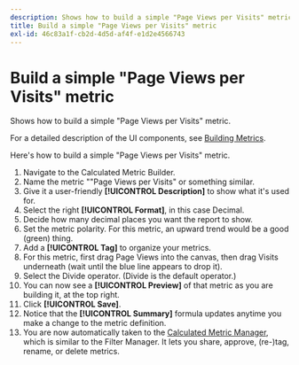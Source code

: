 ```yaml
---
description: Shows how to build a simple "Page Views per Visits" metric.
title: Build a simple "Page Views per Visits" metric
exl-id: 46c83a1f-cb2d-4d5d-af4f-e1d2e4566743
---
```

# Build a simple "Page Views per Visits" metric

Shows how to build a simple "Page Views per Visits" metric.

For a detailed description of the UI components, see [Building Metrics](/help/components/calc-metrics/cm-workflow/cm-build-metrics.md).

Here's how to build a simple "Page Views per Visits" metric.

1. Navigate to the Calculated Metric Builder.
1. Name the metric ""Page Views per Visits" or something similar.
1. Give it a user-friendly **[!UICONTROL Description]** to show what it's used for.
1. Select the right **[!UICONTROL Format]**, in this case Decimal.
1. Decide how many decimal places you want the report to show.
1. Set the metric polarity. For this metric, an upward trend would be a good (green) thing.
1. Add a **[!UICONTROL Tag]** to organize your metrics.
1. For this metric, first drag Page Views into the canvas, then drag Visits underneath (wait until the blue line appears to drop it).
1. Select the Divide operator. (Divide is the default operator.) 
1. You can now see a **[!UICONTROL Preview]** of that metric as you are building it, at the top right.
1. Click **[!UICONTROL Save]**.
1. Notice that the **[!UICONTROL Summary]** formula updates anytime you make a change to the metric definition.
1. You are now automatically taken to the [Calculated Metric Manager](/help/components/calc-metrics/cm-workflow/cm-manager.md), which is similar to the Filter Manager. It lets you share, approve, (re-)tag, rename, or delete metrics.
